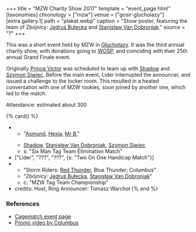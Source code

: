 +++
title = "MZW Charity Show 2017"
template = "event_page.html"
[taxonomies]
chronology = ["mzw"]
venue = ["gosir-glucholazy"]
[extra.gallery.1]
path = "plakat.webp"
caption = "Show poster, featuring the team of Zbójnicy: [Jędruś Bułecka](@/w/jedrus-bulecka.md) and [Stanisław Van Dobroniak](@/w/stanislaw-van-dobroniak.md)."
source = "?"
+++

This was a short event held by MZW in [Głuchołazy](@/v/gosir-glucholazy.md). It was the third annual charity show, with donations going to [WOŚP][wosp], and coinciding with their 25th annual Grand Finale event.

Originally [Prince Victor](@/w/vic-golden.md) was scheduled to team up with [Shadow](@/w/shadow.md) and [Szymon Siwiec](@/w/szymon-siwiec.md). Before the main event, Lider interrupted the announcer, and issued a challenge to the locker room. This resulted in a heated conversation with one of MZW rookies, soon joined by another one, which led to the match.

Attendance: estimated about 300

{% card() %}
- - "[Asmund](@/w/asmund.md), [Hexia](@/w/hexia.md), [Mr B.](@/w/mr-b.md)"
  - >
    [Shadow](@/w/shadow.md), [Stanisław Van Dobroniak](@/w/stanislaw-van-dobroniak.md),
    [Szymon Siwiec](@/w/szymon-siwiec.md)
  - s: "Six Man Tag Team Elimination Match"
- ["Lider", "???", "???", {s: "Two On One Handicap Match"}]
- - "Storm Riders: [Red Thunder](@/w/red-thunder.md), Blue Thunder; Columbus"
  - "Zbójnicy: [Jędruś Bułecka](@/w/jedrus-bulecka.md), [Stanisław Van Dobroniak](@/w/stanislaw-van-dobroniak.md)"
  - c: "MZW Tag Team Championship"
- credits:
    Host, Ring Announcer: Tomasz Warchoł
{% end %}

### References

* [Cagematch event page](https://www.cagematch.net/?id=1&nr=168203)
* [Promo video by Columbus](https://youtu.be/appRB3SR-f0)

[wosp]: https://en.wikipedia.org/wiki/Great_Orchestra_of_Christmas_Charity
